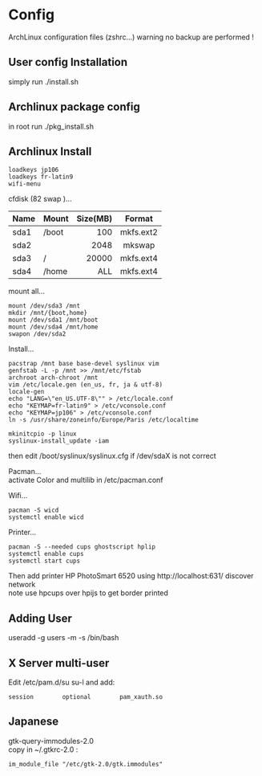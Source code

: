 Config
======

ArchLinux configuration files (zshrc...)
warning no backup are performed !

User config Installation
-------------------------

simply run ./install.sh

Archlinux package config
---------------------

in root run ./pkg_install.sh

Archlinux Install
-----------------------
```
loadkeys jp106
loadkeys fr-latin9
wifi-menu
```

cfdisk (82 swap )...  

| Name | Mount |Size(MB)| Format     |
| ---- | ----- | -----: | :--------: |
| sda1 | /boot |  100   | mkfs.ext2  |
| sda2 |       | 2048   | mkswap     |
| sda3 | /     | 20000  | mkfs.ext4  |
| sda4 | /home | ALL    | mkfs.ext4  |  

mount all...  
```
mount /dev/sda3 /mnt  
mkdir /mnt/{boot,home}  
mount /dev/sda1 /mnt/boot  
mount /dev/sda4 /mnt/home  
swapon /dev/sda2  
```
Install...
```
pacstrap /mnt base base-devel syslinux vim  
genfstab -L -p /mnt >> /mnt/etc/fstab  
archroot arch-chroot /mnt  
vim /etc/locale.gen (en_us, fr, ja & utf-8)  
locale-gen  
echo "LANG=\"en_US.UTF-8\"" > /etc/locale.conf  
echo "KEYMAP=fr-latin9" > /etc/vconsole.conf  
echo "KEYMAP=jp106" > /etc/vconsole.conf  
ln -s /usr/share/zoneinfo/Europe/Paris /etc/localtime  

mkinitcpio -p linux  
syslinux-install_update -iam
```
then edit /boot/syslinux/syslinux.cfg if /dev/sdaX is not correct  

Pacman...  
activate Color and multilib in /etc/pacman.conf

Wifi...
```
pacman -S wicd  
systemctl enable wicd
```

Printer...
```
pacman -S --needed cups ghostscript hplip
systemctl enable cups
systemctl start cups
```
Then add printer HP PhotoSmart 6520 using http://localhost:631/ discover network  
note use hpcups over hpijs to get border printed   

Adding User
-----------
useradd -g users -m -s /bin/bash <username>  

X Server multi-user
-------------------
Edit /etc/pam.d/su su-l and add:  
```
session        optional        pam_xauth.so
```
Japanese
--------

gtk-query-immodules-2.0  
copy in ~/.gtkrc-2.0 :
```
im_module_file "/etc/gtk-2.0/gtk.immodules"
```
